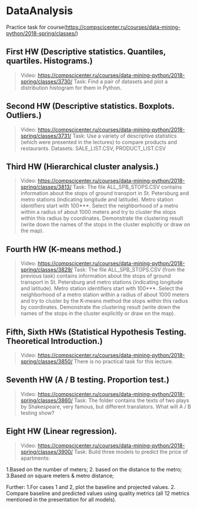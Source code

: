 # DataAnalysis
Practice task for course(https://compscicenter.ru/courses/data-mining-python/2018-spring/classes/)
## First HW (Descriptive statistics. Quantiles, quartiles. Histograms.)
> Video: https://compscicenter.ru/courses/data-mining-python/2018-spring/classes/3730/
>Task: Find a pair of datasets and plot a distribution histogram for them in Python.
## Second HW (Descriptive statistics. Boxplots. Outliers.)
> Video: https://compscicenter.ru/courses/data-mining-python/2018-spring/classes/3731/
> Task: Use a variety of descriptive statistics (which were presented in the lectures) to compare products and restaurants.
> Datasets: SALE_LIST.CSV, PRODUCT_LIST.CSV 
## Third HW (Hierarchical cluster analysis.)
> Video: https://compscicenter.ru/courses/data-mining-python/2018-spring/classes/3813/
> Task: The file ALL_SPB_STOPS.CSV contains information about the stops of ground transport in St. Petersburg and metro stations (indicating longitude and latitude). Metro station identifiers start with 100***. Select the neighborhood of a metro within a radius of about 1000 meters and try to cluster the stops within this radius by coordinates. Demonstrate the clustering result (write down the names of the stops in the cluster explicitly or draw on the map).
## Fourth HW (K-means method.)
> Video: https://compscicenter.ru/courses/data-mining-python/2018-spring/classes/3829/
> Task: The file ALL_SPB_STOPS.CSV (from the previous task) contains information about the stops of ground transport in St. Petersburg and metro stations (indicating longitude and latitude). Metro station identifiers start with 100***. Select the neighborhood of a metro station within a radius of about 1000 meters and try to cluster by the K-means method the stops within this radius by coordinates. Demonstrate the clustering result (write down the names of the stops in the cluster explicitly or draw on the map).
## Fifth, Sixth HWs (Statistical Hypothesis Testing. Theoretical Introduction.)
> Video: https://compscicenter.ru/courses/data-mining-python/2018-spring/classes/3850/
> There is no practical task for this lecture.
## Seventh HW (A / B testing. Proportion test.)
> Video: https://compscicenter.ru/courses/data-mining-python/2018-spring/classes/3860/
> Task: The folder contains the texts of two plays by Shakespeare, very famous, but different translators. What will A / B testing show?
## Eight HW (Linear regression).
> Video: https://compscicenter.ru/courses/data-mining-python/2018-spring/classes/3900/
> Task: 
Build three models to predict the price of apartments:
 
1.Based on the number of meters;
2. based on the distance to the metro;
3.Based on square meters & metro distance;

Further:
1.For cases 1 and 2, plot the baseline and projected values.
2. Compare baseline and predicted values using quality metrics
    (all 12 metrics mentioned in the presentation for all models).

